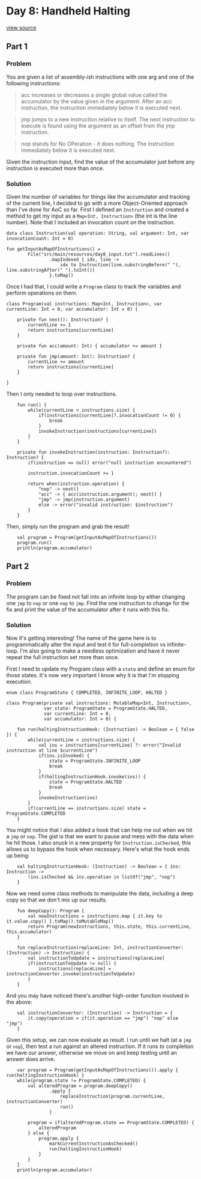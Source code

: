 # Day 8: Handheld Halting
[view source](/src/main/kotlin/day8/Day8.kt)
## Part 1
### Problem
You are given a list of assembly-ish instructions with one arg and one of the following instructions:
>acc increases or decreases a single global value called the accumulator by the value given in the argument. 
>After an acc instruction, the instruction immediately below it is executed next.

>jmp jumps to a new instruction relative to itself. 
>The next instruction to execute is found using the argument as an offset from the jmp instruction.

>nop stands for No OPeration - it does nothing. The instruction immediately below it is executed next.

Given the instruction input, find the value of the accumulator just before any instruction is executed more than once.

### Solution

Given the number of variables for things like the accumulator and tracking of the current line, 
I decided to go with a more Object-Oriented approach than I've done for AoC so far. First I defined an
`Instruction` and created a method to get my input as a `Map<Int, Instruction>` (the int is the line number).
Note that I included an invocation count on the instruction.

```
data class Instruction(val operation: String, val argument: Int, var invocationCount: Int = 0)

fun getInputAsMapOfInstructions() =
        File("src/main/resources/day8_input.txt").readLines()
                .mapIndexed { idx, line ->
                    idx to Instruction(line.substringBefore(" "), line.substringAfter(" ").toInt())
                }.toMap()
```

Once I had that, I could write a `Program` class to track the variables and perform operations on them.

```
class Program(val instructions: Map<Int, Instruction>, var currentLine: Int = 0, var accumulator: Int = 0) {

    private fun next(): Instruction? {
        currentLine += 1
        return instructions[currentLine]
    }

    private fun acc(amount: Int) { accumulator += amount }

    private fun jmp(amount: Int): Instruction? {
        currentLine += amount
        return instructions[currentLine]
    }

}
```

Then I only needed to loop over instructions.

```
    fun run() {
        while(currentLine < instructions.size) {
            if(instructions[currentLine]?.invocationCount != 0) {
                break
            }
            invokeInstruction(instructions[currentLine])
        }
    }

    private fun invokeInstruction(instruction: Instruction?): Instruction? {
        if(instruction == null) error("null instruction encountered")

        instruction.invocationCount += 1

        return when(instruction.operation) {
            "nop" -> next()
            "acc" -> { acc(instruction.argument); next() }
            "jmp" -> jmp(instruction.argument)
            else -> error("invalid instruction: $instruction")
        }
    }
```

Then, simply run the program and grab the result!
```
    val program = Program(getInputAsMapOfInstructions())
    program.run()
    println(program.accumulator)
```

## Part 2
### Problem
The program can be fixed not fall into an infinite loop by either changing one `jmp` to `nop`
or one `nop` to `jmp`. Find the one instruction to change for the fix and print the value of the
accumulator after it runs with this fix.
### Solution
Now it's getting interesting! The name of the game here is to programmatically alter the input and
test it for full-completion vs infinite-loop. I'm also going to make a needless optimization and
have it never repeat the full instruction set more than once.

First I need to update my Program class with a `state` and define an enum for those states. It's
now very important I know why it is that I'm stopping execution.
```
enum class ProgramState { COMPLETED, INFINITE_LOOP, HALTED }

class Program(private val instructions: MutableMap<Int, Instruction>,
              var state: ProgramState = ProgramState.HALTED,
              var currentLine: Int = 0,
              var accumulator: Int = 0) {

    fun run(haltingInstructionHook: (Instruction) -> Boolean = { false }) {
        while(currentLine < instructions.size) {
            val ins = instructions[currentLine] ?: error("Invalid instruction at line $currentLine")
            if(ins.isInvoked) {
                state = ProgramState.INFINITE_LOOP
                break
            }
            if(haltingInstructionHook.invoke(ins)) {
                state = ProgramState.HALTED
                break
            }
            invokeInstruction(ins)
        }
        if(currentLine == instructions.size) state = ProgramState.COMPLETED
    }
```

You might notice that I also added a hook that can help me out when we hit a `jmp` or `nop`.
The gist is that we want to pause and mess with the data when he hit those. 
I also snuck in a new property for `Instruction.isChecked`, this allows us to bypass the hook when
necessary. Here's what the hook ends up being:
```
    val haltingInstructionHook: (Instruction) -> Boolean = { ins: Instruction ->
        !ins.isChecked && ins.operation in listOf("jmp", "nop")
    }
```
Now we need some class methods to manipulate the data, including a deep copy
so that we don't mix up our results.
```
    fun deepCopy(): Program {
        val newInstructions = instructions.map { it.key to it.value.copy() }.toMap().toMutableMap()
        return Program(newInstructions, this.state, this.currentLine, this.accumulator)
    }

    fun replaceInstruction(replaceLine: Int, instructionConverter: (Instruction) -> Instruction) {
        val instructionToUpdate = instructions[replaceLine]
        if(instructionToUpdate != null) {
            instructions[replaceLine] = instructionConverter.invoke(instructionToUpdate)
        }
    }
```
And you may have noticed there's another high-order function involved in the above:
```
    val instructionConverter: (Instruction) -> Instruction = {
        it.copy(operation = if(it.operation == "jmp") "nop" else "jmp")
    }
```
Given this setup, we can now evaluate as result. I run until we halt (at a `jmp` or `nop`), then test a run
against an altered instruction. If it runs to completion we have our answer, otherwise we move on and keep testing
until an answer does arrive.
```
    var program = Program(getInputAsMapOfInstructions()).apply { run(haltingInstructionHook) }
    while(program.state != ProgramState.COMPLETED) {
        val alteredProgram = program.deepCopy()
                .apply {
                    replaceInstruction(program.currentLine, instructionConverter)
                    run()
                }

        program = if(alteredProgram.state == ProgramState.COMPLETED) {
            alteredProgram
        } else {
            program.apply {
                markCurrentInstructionAsChecked()
                run(haltingInstructionHook)
            }
        }
    }
    println(program.accumulator)
```